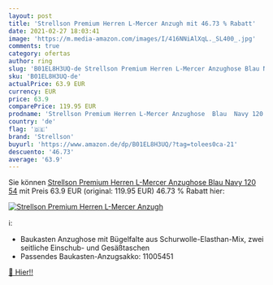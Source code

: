 ```yaml
---
layout: post
title: 'Strellson Premium Herren L-Mercer Anzugh mit 46.73 % Rabatt'
date: 2021-02-27 18:03:41
image: 'https://m.media-amazon.com/images/I/416NNiAlXqL._SL400_.jpg'
comments: true
category: ofertas
author: ring
slug: 'B01EL8H3UQ-de Strellson Premium Herren L-Mercer Anzughose Blau Navy 120 54'
sku: 'B01EL8H3UQ-de'
actualPrice: 63.9 EUR
currency: EUR
price: 63.9
comparePrice: 119.95 EUR
prodname: 'Strellson Premium Herren L-Mercer Anzughose  Blau  Navy 120   54'
country: 'de'
flag: '🇩🇪'
brand: 'Strellson'
buyurl: 'https://www.amazon.de/dp/B01EL8H3UQ/?tag=tolees0ca-21'
descuento: '46.73'
average: '63.9'
---
```


Sie können [Strellson Premium Herren L-Mercer Anzughose  Blau  Navy 120   54](https://www.amazon.de/dp/B01EL8H3UQ/?tag=tolees0ca-21) mit Preis 63.9 EUR (original: 119.95 EUR) 46.73 % Rabatt hier:

[![Strellson Premium Herren L-Mercer Anzugh](https://m.media-amazon.com/images/I/416NNiAlXqL._SL400_.jpg)](https://www.amazon.de/dp/B01EL8H3UQ/?tag=tolees0ca-21)

ℹ️:

- Baukasten Anzughose mit Bügelfalte aus Schurwolle-Elasthan-Mix, zwei seitliche Einschub- und Gesäßtaschen
- Passendes Baukasten-Anzugsakko: 11005451

[🛒 Hier!!](https://www.amazon.de/dp/B01EL8H3UQ/?tag=tolees0ca-21)

